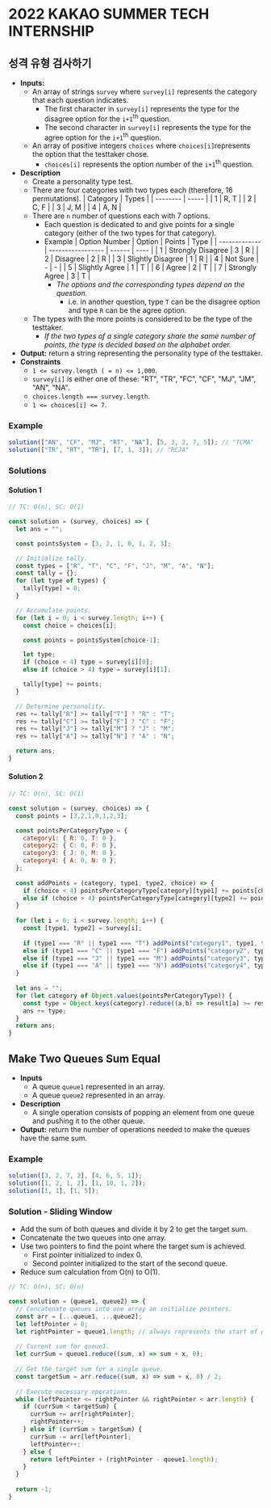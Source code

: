 # 2022 KAKAO SUMMER TECH INTERNSHIP

## 성격 유형 검사하기
- **Inputs:**
  - An array of strings `survey` where `survey[i]` represents the category that each question indicates.
    - The first character in `survey[i]` represents the type for the disagree option for the `i+1`<sup>th</sup> question.
    - The second character in `survey[i]` represents the type for the agree option for the `i+1`<sup>th</sup> question.
  - An array of positive integers `choices` where `choices[i]`represents the option that the testtaker chose.
    - `choices[i]` represents the option number of the `i+1`<sup>th</sup> question.
- **Description**
  - Create a personality type test.
  - There are four categories with two types each (therefore, 16 permutations).
    | Category | Types |
    | -------- | ----- |
    | 1        | R, T  |
    | 2        | C, F  |
    | 3        | J, M  |
    | 4        | A, N  |
  - There are `n` number of questions each with 7 options.
    - Each question is dedicated to and give points for a single category (either of the two types for that category).
    - Example
      | Option Number | Option            | Points | Type |
      | ------------- | ----------------- | ------ | ---- |
      | 1             | Strongly Disagree | 3      | R    |
      | 2             | Disagree          | 2      | R    |
      | 3             | Slightly Disagree | 1      | R    |
      | 4             | Not Sure          | -      | -    |
      | 5             | Slightly Agree    | 1      | T    |
      | 6             | Agree             | 2      | T    |
      | 7             | Strongly Agree    | 3      | T    |
      - *The options and the corresponding types depend on the question.*                     
        - i.e. in another question, type `T` can be the disagree option and type `R` can be the agree option.
  - The types with the more points is considered to be the type of the testtaker.
    - *If the two types of a single category share the same number of points, the type is decided based on the alphabet order.*
- **Output:** return a string representing the personality type of the testtaker.
- **Constraints**
  - `1 <= survey.length ( = n) <= 1,000`.
  - `survey[i]` is either one of these: "RT", "TR", "FC", "CF", "MJ", "JM", "AN", "NA".
  - `choices.length === survey.length`.
  - `1 <= choices[i] <= 7`.
### Example
```js
solution(["AN", "CF", "MJ", "RT", "NA"], [5, 3, 2, 7, 5]); // "TCMA"
solution(["TR", "RT", "TR"], [7, 1, 3]); // "RCJA"
```
### Solutions
#### Solution 1
```js
// TC: O(n), SC: O(1)

const solution = (survey, choices) => {
  let ans = "";

  const pointsSystem = [3, 2, 1, 0, 1, 2, 3];

  // Initialize tally.
  const types = ["R", "T", "C", "F", "J", "M", "A", "N"];
  const tally = {};
  for (let type of types) {
    tally[type] = 0;
  }

  // Accumulate points.
  for (let i = 0; i < survey.length; i++) {
    const choice = choices[i];

    const points = pointsSystem[choice-1];

    let type;
    if (choice < 4) type = survey[i][0];
    else if (choice > 4) type = survey[i][1];

    tally[type] += points;
  }

  // Determine personality.
  res += tally["R"] >= tally["T"] ? "R" : "T";
  res += tally["C"] >= tally["F"] ? "C" : "F";
  res += tally["J"] >= tally["M"] ? "J" : "M";
  res += tally["A"] >= tally["N"] ? "A" : "N";

  return ans;
}
```
#### Solution 2
```js
// TC: O(n), SC: O(1)

const solution = (survey, choices) => {
  const points = [3,2,1,0,1,2,3];

  const pointsPerCategoryType = {
    category1: { R: 0, T: 0 },
    category2: { C: 0, F: 0 },
    category3: { J: 0, M: 0 },
    category4: { A: 0, N: 0 },
  };
  
  const addPoints = (category, type1, type2, choice) => {
    if (choice < 4) pointsPerCategoryType[category][type1] += points[choice - 1];
    else if (choice > 4) pointsPerCategoryType[category][type2] += points[choice - 1];
  }
  
  for (let i = 0; i < survey.length; i++) {    
    const [type1, type2] = survey[i];
  
    if (type1 === "R" || type1 === "T") addPoints("category1", type1, type2, choices[i]);
    else if (type1 === "C" || type1 === "F") addPoints("category2", type1, type2, choices[i]);
    else if (type1 === "J" || type1 === "M") addPoints("category3", type1, type2, choices[i]);
    else if (type1 === "A" || type1 === "N") addPoints("category4", type1, type2, choices[i]);
  }
  
  let ans = "";
  for (let category of Object.values(pointsPerCategoryType)) {
    const type = Object.keys(category).reduce((a,b) => result[a] >= result[b] ? a : b, "");
    ans += type;
  }
  return ans;
}
```

## Make Two Queues Sum Equal
- **Inputs**
  - A queue `queue1` represented in an array.
  - A queue `queue2` represented in an array.
- **Description**
  - A single operation consists of popping an element from one queue and pushing it to the other queue.
- **Output:** return the number of operations needed to make the queues have the same sum.
### Example
```js
solution([3, 2, 7, 2], [4, 6, 5, 1]);
solution([1, 2, 1, 2], [1, 10, 1, 2]);
solution([1, 1], [1, 5]);
```
### Solution - Sliding Window
- Add the sum of both queues and divide it by 2 to get the target sum.
- Concatenate the two queues into one array.
- Use two pointers to find the point where the target sum is achieved.
  - First pointer initialized to index 0.
  - Second pointer initialized to the start of the second queue.
- Reduce sum calculation from O(n) to O(1).
```js
// TC: O(n), SC: O(n)

const solution = (queue1, queue2) => {
  // Concatenate queues into one array an initialize pointers.
  const arr = [...queue1, ...queue2];
  let leftPointer = 0;
  let rightPointer = queue1.length; // always represents the start of queue2.
  
  // Current sum for queue1.
  let currSum = queue1.reduce((sum, x) => sum + x, 0);
  
  // Get the target sum for a single queue.
  const targetSum = arr.reduce((sum, x) => sum + x, 0) / 2;  
  
  // Execute necessary operations.
  while (leftPointer <= rightPointer && rightPointer < arr.length) {
    if (currSum < targetSum) {
      currSum += arr[rightPointer];
      rightPointer++;
    } else if (currSum > targetSum) {
      currSum -= arr[leftPointer];
      leftPointer++;
    } else {
      return leftPointer + (rightPointer - queue1.length);
    }
  }
  
  return -1;
}
```
